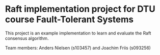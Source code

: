 # Raft implementation project for DTU course Fault-Tolerant Systems

This project is an example implementation to learn and evaluate the Raft consensus algorithm.

Team members: Anders Nielsen (s103457) and Joachim Friis (s093256)

